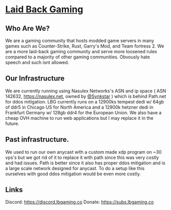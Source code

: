 # [Laid Back Gaming](https://lbgaming.co)
## Who Are We?
We are a gaming community that hosts modded game servers in many games such as Counter-Strike, Rust, Garry's Mod, and Team fortress 2. We are a more laid-back gaming community and serve more loosened rules compared to a majority of other gaming communities. Obvously hate speech and such isnt allowed. 

## Our Infrastructure
We are currently running using Nasulex Networks's ASN and ip space ( ASN 142632, https://nasulex.net, owned by [@Synkstar](https://github.com/Synkstar) ) which is behind Path.net for ddos mitigation. LBG currently runs on a 12900ks tempest dedi w/ 64gb of ddr5 in Chicago US for North America and a 12900k hetzner dedi in Frankfurt Germany w/ 128gb ddr4 for the European Union.
We also have a cheap OVH machine to run web applications but I may replace it in the future.

## Past infrastructure. 
We used to run our own anycast with a custom made xdp program on ~30 vps's but we got rid of it to replace it with path since this was very costly and had issues. Path is better since it also has proper ddos mitigation and is a large scale network designed for anycast. To do a setup like this ourselves with good ddos mitigation would be even more costly. 

## Links
Discord: https://discord.lbgaming.co
Donate: https://subs.lbgaming.co

